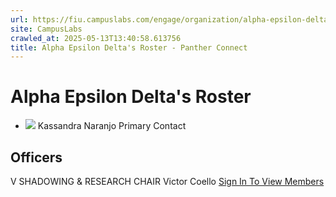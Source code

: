 ```yaml
---
url: https://fiu.campuslabs.com/engage/organization/alpha-epsilon-delta/roster
site: CampusLabs
crawled_at: 2025-05-13T13:40:58.613756
title: Alpha Epsilon Delta's Roster - Panther Connect
---
```


#  Alpha Epsilon Delta's Roster 
  * ![](https://se-images.campuslabs.com/clink/images/8a3afc7d-810b-47f4-bb1d-b59a3924c1abf055c73a-6b66-4ddf-bff0-c5256bba893a.jpg?preset=small-sq)
Kassandra Naranjo
Primary Contact


##  Officers 
V
SHADOWING & RESEARCH CHAIR
Victor Coello
[Sign In To View Members](https://fiu.campuslabs.com/engage/account/login?returnUrl=/engage/organization/alpha-epsilon-delta/roster)

